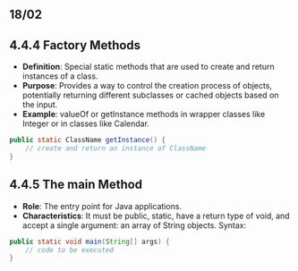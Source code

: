 ## 18/02

## 4.4.4 Factory Methods

- **Definition**: Special static methods that are used to create and return instances of a class.
- **Purpose**: Provides a way to control the creation process of objects, potentially returning different subclasses or cached objects based on the input.
- **Example**: valueOf or getInstance methods in wrapper classes like Integer or in classes like Calendar.

```java
public static ClassName getInstance() {
    // create and return an instance of ClassName
}
```
## 4.4.5 The main Method

- **Role**: The entry point for Java applications.
- **Characteristics**: It must be public, static, have a return type of void, and accept a single argument: an array of String objects.
Syntax:

```java
public static void main(String[] args) {
    // code to be executed
}
```
